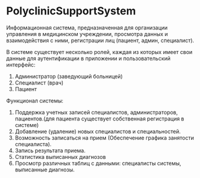 # PolyclinicSupportSystem
Информационная система, предназначенная для организации управления в медицинском учреждении, просмотра данных и взаимодействия с ними, регистрации лиц (пациент, админ, специалист).

В системе существует несколько ролей, каждая из которых имеет свои данные для аутентификации в приложении и пользовательский интерфейс:
  1.	Администратор (заведующий больницей)
  2.	Специалист (врач)
  3.	Пациент

Функционал системы:
  1.	Поддержка учетных записей специалистов, администраторов, пациентов.(для пациента существует собственная регистрация в системе)
  2.	Добавление (удаление) новых специалистов и специальностей.
  3.	Возможность записаться на прием (Обеспечение графика занятости специалиста).
  4.	Запись результата приема. 
  5.  Статистика выписанных диагнозов
  6.  Просмотр различных таблиц с данными: специалисты системы, выписанные диагнозы.
